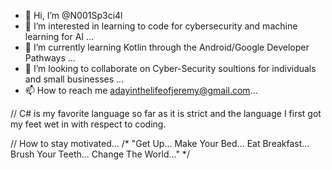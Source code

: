 - 👋 Hi, I’m @N001Sp3ci4l
- 👀 I’m interested in learning to code for cybersecurity and machine learning for AI ...
- 🌱 I’m currently learning Kotlin through the Android/Google Developer Pathways ...
- 💞️ I’m looking to collaborate on Cyber-Security soultions for individuals and small businesses ...
- 📫 How to reach me adayinthelifeofjeremy@gmail.com...

<!---
N001Sp3ci4l/N001Sp3ci4l is a ✨ special ✨ repository because its `README.md` (this file) appears on your GitHub profile.
You can click the Preview link to take a look at your changes.
--->
// C# is my favorite language so far as it is strict and the language I first got my feet wet in with respect to coding.

// How to stay motivated... /* "Get Up... Make Your Bed... Eat Breakfast... Brush Your Teeth... Change The World..." */
